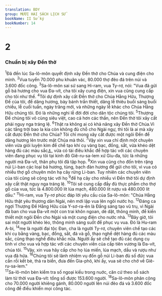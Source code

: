 ```yaml
---
translation: BDY
group: MƯƠI HAI SÁCH LỊCH SỬ
bookName: II Sử ký 
bookNumber: 14
---
```


<div class="title"><h1>2</h1><h3>Chuẩn bị xây Đền thờ</h3></div>
<span class="verse 2su_2_1"><sup>1</sup>Đã đến lúc Sa-lô-môn quyết định xây Đền thờ cho Chúa và cung điện cho mình. </span>
<span class="verse 2su_2_2"><sup>2</sup>Vua tuyển 70.000 phu khuân vác, 80.000 thợ đẽo đá trên núi và 3.600 đốc công. </span>
<span class="verse 2su_2_3"><sup>3</sup>Sa-lô-môn sai sứ sang Hi-ram, vua Ty-rơ, nói: &#34;Vua đã gửi gỗ bá hương cho vua Đa-vít, cha tôi xây cung điện, xin vua cũng cung cấp cho tôi như thế. </span>
<span class="verse 2su_2_4"><sup>4</sup>Tôi dự định xây cất Đền thờ cho Chúa Hằng Hữu, Thượng Đế của tôi, để dâng hương, bày bánh trần thiết, dâng lễ thiêu buổi sáng buổi chiều, lễ cuối tuần, ngày trăng mới, và những ngày lễ khác cho Chúa Hằng Hữu chúng tôi. Đó là những nghi lễ đời đời cho dân tộc chúng tôi. </span>
<span class="verse 2su_2_5"><sup>5</sup>Thượng Đế chúng tôi vô cùng siêu việt, cao cả hơn các thần, nên Đền thờ tôi xây cất phải nguy nga tráng lệ. </span>
<span class="verse 2su_2_6"><sup>6</sup>Thật ra không ai có khả năng xây Đền thờ Chúa.Vì các tầng trời bao la kia còn không đủ chỗ cho Ngài ngự, thì tôi là ai mà xây cất được Đền thờ cho Chúa? Tôi chỉ mong xây cất được một ngôi Đền để dâng hương lên trước mặt Chúa mà thôi. </span>
<span class="verse 2su_2_7"><sup>7</sup>Vậy xin vua chỉ định một chuyên viên vừa giỏi luyện kim để chế tạo khí cụ vàng bạc, đồng, sắt, vừa khéo dệt hàng đủ các màu sắc<a href="#" data-toggle="tooltip" data-placement="bottom" title="Nt tím, đỏ, xanh">⚓</a>, vừa có tài điêu khắc để hợp tác với các chuyên viên đang phục vụ tôi tại kinh đô Giê-ru-sa-lem xứ Giu-đa, tức là những người mà Đa-vít, thân phụ tôi đã tập họp. </span>
<span class="verse 2su_2_8"><sup>8</sup>Xin vua cũng cho đốn trên rặng núi Li-ban các loại bá hương, tùng, bạch đàn hương để gửi cho tôi, vì vua có nhiều thợ gỗ chuyên môn hạ cây rừng Li-ban. Tuy nhiên các chuyên viên của tôi cũng sẽ cộng tác với họ </span>
<span class="verse 2su_2_9"><sup>9</sup>để hạ cây cho nhiều vì Đền thờ tôi dự định xây cất thật nguy nga tráng lệ. </span>
<span class="verse 2su_2_10"><sup>10</sup>Tôi sẽ cung cấp đầy đủ thực phẩm cho thợ gỗ của vua, tức là 4.800.000 lít lúa mạch, 480.000 lít rượu và 480.000 lít dầu.&#34; </span>
<span class="verse 2su_2_11"><sup>11</sup>Hi-ram, vua Ty-rơ phúc đáp lời yêu cầu của Sa-lô-môn: &#34;Chúa Hằng Hữu thật yêu thương dân Ngài, nên mới lập vua lên ngôi nước họ. </span>
<span class="verse 2su_2_12"><sup>12</sup>Đáng ca ngợi Thượng Đế Hằng Hữu của Y-sơ-ra-ên là Đấng sáng tạo vũ trụ, vì Ngài đã ban cho vua Đa-vít một con trai khôn ngoan, dè dặt, thông minh, để kiến thiết một ngôi Đền cho Ngài và một cung điện cho nước nhà. </span>
<span class="verse 2su_2_13"><sup>13</sup>Bây giờ, tôi sai một người khéo léo, thông minh sáng suốt để phục vụ vua. Đó là Hu-ram A-bi, </span>
<span class="verse 2su_2_14"><sup>14</sup>mẹ là người đại tộc Đan, cha là người Ty-rơ, chuyên viên chế tạo các khí cụ bằng vàng, bạc, đồng, sắt, đá và gỗ, thạo nghề dệt hàng đủ các màu sắc, cũng thạo nghề điêu khắc nữa. Người ấy sẽ chế tạo đủ các dụng cụ tinh vi cho vua và hợp tác với các chuyên viên của cấp tiên vương là Đa-vít, chúa tôi. </span>
<span class="verse 2su_2_15"><sup>15</sup>Vậy, xin vua hãy cấp cho họ lúa miến, lúa mạch, dầu và rượu như vua đã hứa. </span>
<span class="verse 2su_2_16"><sup>16</sup>Chúng tôi sẽ lãnh nhiệm vụ đốn gỗ núi Li-ban đủ số đức vua cần rồi kết bè, thả ra biển, đưa đến Gia-phô, khi ấy, vua sẽ cho chở về Giê-ru-sa-lem.&#34;<br/></span>
<span class="verse 2su_2_17"><sup>17</sup>Sa-lô-môn bèn kiểm tra số ngoại kiều trong nuớc, căn cứ theo sổ sách làm từ thời vua Đa-vít: tổng số được 153.600 người. </span>
<span class="verse 2su_2_18"><sup>18</sup>Sa-lô-môn phân công cho 70.000 người khiêng gánh, 80.000 người lên núi đẽo đá và 3.600 đốc công để điều khiển mọi công tác.</span>
